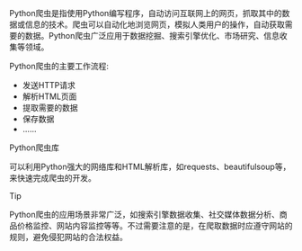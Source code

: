 <!-- Python Web 引言 -->

Python爬虫是指使用Python编写程序，自动访问互联网上的网页，抓取其中的数据或信息的技术。爬虫可以自动化地浏览网页，模拟人类用户的操作，自动获取需要的数据。Python爬虫广泛应用于数据挖掘、搜索引擎优化、市场研究、信息收集等领域。

Python爬虫的主要工作流程:

- 发送HTTP请求
- 解析HTML页面
- 提取需要的数据
- 保存数据
- ......

Python爬虫库

可以利用Python强大的网络库和HTML解析库，如requests、beautifulsoup等，来快速完成爬虫的开发。

> [!TIP]
>
> Python爬虫的应用场景非常广泛，如搜索引擎数据收集、社交媒体数据分析、商品价格监控、网站内容监控等等。不过需要注意的是，在爬取数据时应遵守网站的规则，避免侵犯网站的合法权益。
